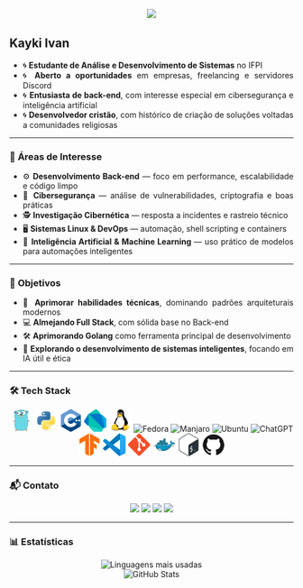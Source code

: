 <p align="center">
  <img src="https://readme-typing-svg.herokuapp.com/?color=808080&size=35&center=true&vCenter=true&width=1000&lines=Hey+Guys!+🐢" />
</p>

## **Kayki Ivan**

<div align="justify">

- 🌀 **Estudante de Análise e Desenvolvimento de Sistemas** no IFPI  
- 🌀 **Aberto a oportunidades** em empresas, freelancing e servidores Discord  
- 🌀 **Entusiasta de back-end**, com interesse especial em cibersegurança e inteligência artificial
- 🌀 **Desenvolvedor cristão**, com histórico de criação de soluções voltadas a comunidades religiosas  

</div>

---

### 🎯 **Áreas de Interesse**

<div align="justify">

- ⚙ **Desenvolvimento Back-end** — foco em performance, escalabilidade e código limpo  
- 🔐 **Cibersegurança** — análise de vulnerabilidades, criptografia e boas práticas  
- 🕵 **Investigação Cibernética** — resposta a incidentes e rastreio técnico  
- 🖥 **Sistemas Linux & DevOps** — automação, shell scripting e containers  
- 🤖 **Inteligência Artificial & Machine Learning** — uso prático de modelos para automações inteligentes  

</div>

---

### 🚀 **Objetivos**

<div align="justify">

- 🔧 **Aprimorar habilidades técnicas**, dominando padrões arquiteturais modernos  
- 💻 **Almejando Full Stack**, com sólida base no Back-end  
- 🛠 **Aprimorando Golang** como ferramenta principal de desenvolvimento  
- 🧠 **Explorando o desenvolvimento de sistemas inteligentes**, focando em IA útil e ética  

</div>

---

### 🛠 **Tech Stack**

<p align="center">
  <img src="https://raw.githubusercontent.com/devicons/devicon/master/icons/go/go-original.svg" alt="Go" width="40"/>
  <img src="https://raw.githubusercontent.com/devicons/devicon/master/icons/python/python-original.svg" alt="Python" width="40"/>
  <img src="https://raw.githubusercontent.com/devicons/devicon/master/icons/cplusplus/cplusplus-original.svg" alt="C++" width="40"/>
  <img src="https://raw.githubusercontent.com/devicons/devicon/master/icons/dart/dart-original.svg" alt="Dart" width="40"/>
  <img src="https://raw.githubusercontent.com/devicons/devicon/master/icons/linux/linux-original.svg" alt="Linux" width="40"/>
  <img src="https://upload.wikimedia.org/wikipedia/commons/3/3f/Fedora_logo.svg" alt="Fedora" width="50"/>
  <img src="https://upload.wikimedia.org/wikipedia/commons/3/3e/Manjaro-logo.svg" alt="Manjaro" width="50"/>
  <img src="https://upload.wikimedia.org/wikipedia/commons/9/9e/UbuntuCoF.svg" alt="Ubuntu" width="50"/>
  <img src="https://upload.wikimedia.org/wikipedia/commons/0/04/ChatGPT_logo.svg" alt="ChatGPT" width="50"/>
  <img src="https://raw.githubusercontent.com/devicons/devicon/master/icons/tensorflow/tensorflow-original.svg" alt="TensorFlow" width="40"/>
  <img src="https://raw.githubusercontent.com/devicons/devicon/master/icons/vscode/vscode-original.svg" alt="VSCode" width="40"/>
  <img src="https://raw.githubusercontent.com/devicons/devicon/master/icons/git/git-original.svg" alt="Git" width="40"/>
  <img src="https://raw.githubusercontent.com/devicons/devicon/master/icons/docker/docker-original.svg" alt="Docker" width="40"/>
  <img src="https://raw.githubusercontent.com/devicons/devicon/master/icons/bash/bash-original.svg" alt="Bash" width="40"/>
  <img src="https://raw.githubusercontent.com/devicons/devicon/master/icons/github/github-original.svg" alt="GitHub" width="40"/>
</p>

---

### 📬 **Contato**

<p align="center">
  <a href="https://www.twitch.tv/sh1ft7172" target="_blank"><img src="https://img.shields.io/badge/Twitch-%231d232e?style=for-the-badge&logo=twitch&logoColor=white"></a>
  <a href="https://discord.gg/Geracao144k" target="_blank"><img src="https://img.shields.io/badge/Discord-%231d232e?style=for-the-badge&logo=discord&logoColor=white"></a> 
  <a href="mailto:ivankayki72@gmail.com"><img src="https://img.shields.io/badge/Gmail-%231d232e?style=for-the-badge&logo=gmail&logoColor=white"></a>
  <a href="https://www.linkedin.com/in/kayki-de-sousa-5a33292b3/" target="_blank"><img src="https://img.shields.io/badge/LinkedIn-%231d232e?style=for-the-badge&logo=linkedin&logoColor=white"></a>
</p>

---

### 📊 **Estatísticas**

<p align="center">
  <img src="https://github-readme-stats.vercel.app/api/top-langs/?username=sh1ftx&layout=compact&theme=tokyonight" alt="Linguagens mais usadas"/>
  <br>
  <img src="https://github-readme-stats.vercel.app/api?username=sh1ftx&show_icons=true&theme=tokyonight&count_private=true" alt="GitHub Stats"/>
</p>
